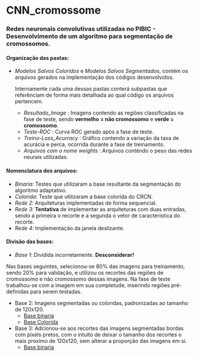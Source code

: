 # CNN_cromossome

### Redes neuronais convolutivas utilizadas no PIBIC - Desenvolvimento de um algoritmo para segmentação de cromossomos.

#### Organização das pastas:
* *Modelos Salvos Coloridos* e *Modelos Salvos Segmentados*, contém os arquivos gerados na implementação dos códigos 
desenvolvidos.
    
   Internamente cada uma dessas pastas conterá subpastas que referênciam de forma mais detalhada ao qual código os 
   arquivos pertencem.
   
   * *Resultado_Image* : Imagens contendo as regiões classificadas na fase de teste, sendo **vermelho = não cromossomo** 
   e **verde = cromossomo**.
   * *Teste-ROC* : Curva ROC gerado após a fase de teste.
   * *Treino-Loss_Acurracy* : Gráfico contendo a variação da taxa de acurácia e perca, ocorrida durante a fase de treinamento.
   * *Arquivos com o nome weights* : Arquivos conténdo o peso das redes neurais utilizadas.


#### Nomenclatura dos arquivos:
* *Binaria*: Testes que utilizaram a base resultante da segmentação do algoritmo adaptativo.
* *Colorida*: Teste que utilizaram a base colorida do CRCN.
* *Rede 2*: Arquiteturas implementadas de forma sequencial.
* *Rede 3:* **Tentativa** de implementar as arquiteturas com duas entradas, sendo a primeira o recorte e a segunda o 
vetor de caracteristica do recorte.
* *Rede 4:* Implementação da janela deslizante.


#### Divisão das bases:
* *Base 1*: Dividida incorretamente. **Desconsiderar!**

Nas bases seguintes, selecionou-se 80% das imagens para treinamento, sendo 20% para validação, e utilizou os recortes 
das regiões de cromossomo e não cromossomo dessas imagens. Na fase de teste trabalhou-se com a imagem em sua completude,
inserindo regiões pré-definidas para serem testadas.
* Base 2: Imagens segmentadas ou coloridas, padronizadas ao tamanho de 120x120.
    * [Base binaria](https://bit.ly/2Wy7ZXN)
    * [Base Colorida](https://bit.ly/2FXPery)
* Base 3: Adcionou-se aos recortes das imagens segmentadas bordas com pixels pretos, com o intuito de deixar o tamanho dos recortes 
o mais proximo de 120x120, sem alterar a proporção das imagens em si.
    * [Base binaria](https://bit.ly/2FZolDK)